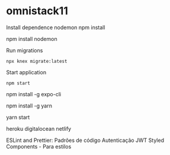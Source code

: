 # omnistack11

Install dependence nodemon
npm install

npm install nodemon

Run migrations

`npx knex migrate:latest`

Start application 

`npm start`

npm install -g expo-cli

npm install -g yarn

yarn start

heroku
digitalocean
netlify

ESLint and Prettier: Padrões de código
Autenticação JWT
Styled Components - Para estilos


